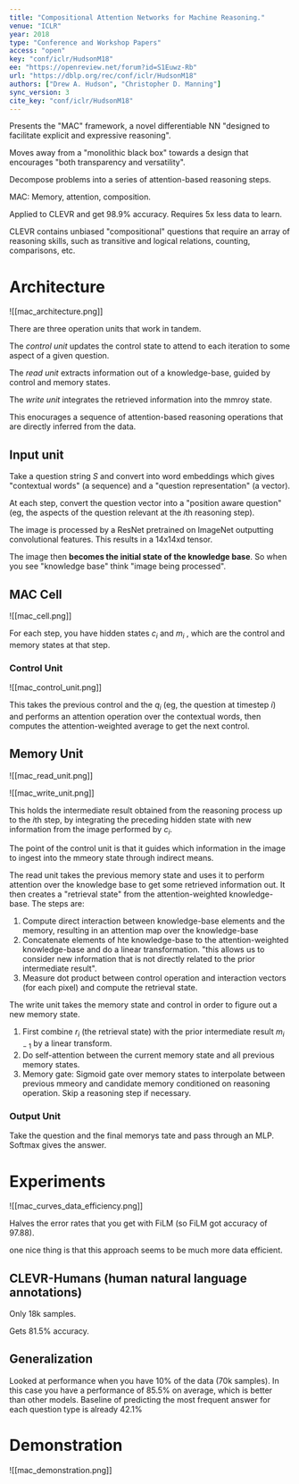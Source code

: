 ```yaml
---
title: "Compositional Attention Networks for Machine Reasoning."
venue: "ICLR"
year: 2018
type: "Conference and Workshop Papers"
access: "open"
key: "conf/iclr/HudsonM18"
ee: "https://openreview.net/forum?id=S1Euwz-Rb"
url: "https://dblp.org/rec/conf/iclr/HudsonM18"
authors: ["Drew A. Hudson", "Christopher D. Manning"]
sync_version: 3
cite_key: "conf/iclr/HudsonM18"
---
```


Presents the "MAC" framework, a novel differentiable NN "designed to facilitate explicit and expressive reasoning".

Moves away from a "monolithic black box" towards a design that encourages "both transparency and versatility".

Decompose problems into a series of attention-based reasoning steps.

MAC: Memory, attention, composition.

Applied to CLEVR and get 98.9% accuracy. Requires 5x less data to learn.

CLEVR contains unbiased "compositional" questions that require an array of reasoning skills, such as transitive and logical relations, counting, comparisons, etc.

# Architecture
![[mac_architecture.png]]

There are three operation units that work in tandem.

The *control unit* updates the control state to attend to each iteration to some aspect of a given question.

The *read unit* extracts information out of a knowledge-base, guided by control and memory states.

The *write unit* integrates the retrieved information into the mmroy state.

This enocurages a sequence of attention-based reasoning operations that are directly inferred from the data.



## Input unit

Take a question string $S$ and convert into word embeddings which gives "contextual words" (a sequence) and a "question representation" (a vector).

At each step, convert the question vector into a "position aware question" (eg, the aspects of the question relevant at the $i$th reasoning step).

The image is processed by a ResNet pretrained on ImageNet outputting convolutional features. This results in a 14x14xd tensor.

The image then **becomes the initial state of the knowledge base**. So when you see "knowledge base" think "image being processed".

## MAC Cell

![[mac_cell.png]]

For each step, you have hidden states $c_i$ and $m_i$ , which are the control and memory states at that step.

### Control Unit

![[mac_control_unit.png]]

This takes the previous control and the $q_i$ (eg, the question at timestep $i$) and performs an attention operation over the contextual words, then computes the attention-weighted average to get the next control.

## Memory Unit

![[mac_read_unit.png]]

![[mac_write_unit.png]]

This holds the intermediate result obtained from the reasoning process up to the $i$th step, by integrating the preceding hidden state with new information from the image performed by $c_i$.

The point of the control unit is that it guides which information in the image to ingest into the mmeory state through indirect means.

The read unit takes the previous memory state and uses it to perform attention over the knowledge base to get some retrieved information out. It then creates a "retrieval state" from the attention-weighted knowledge-base. The steps are:

1. Compute direct interaction between knowledge-base elements and the memory, resulting in an attention map over the knowledge-base
2. Concatenate elements of hte knowledge-base to the attention-weighted knowledge-base and do a linear transformation. "this allows us to consider new information that is not directly related to the prior intermediate result".
3. Measure dot product between control operation and interaction vectors (for each pixel) and compute the retrieval state.

The write unit takes the memory state and control in order to figure out a new memory state.

1. First combine $r_i$ (the retrieval state) with the prior intermediate result $m_{i - 1}$ by a linear transform.
2. Do self-attention between the current memory state and all previous memory states.
3. Memory gate: Sigmoid gate over memory states to interpolate between previous mmeory and candidate memory conditioned on reasoning operation. Skip a reasoning step if necessary.

### Output Unit

Take the question and the final memorys tate and pass through an MLP. Softmax gives the answer.

# Experiments

![[mac_curves_data_efficiency.png]]

Halves the error rates that you get with FiLM (so FiLM got accuracy of 97.88).

one nice thing is that this approach seems to be much more data efficient.

## CLEVR-Humans (human natural language annotations)

Only 18k samples.

Gets 81.5% accuracy.

## Generalization

Looked at performance when you have 10% of the data (70k samples). In this case you have a performance of 85.5% on average, which is better than other models. Baseline of predicting the most frequent answer for each question type is already 42.1%

# Demonstration

![[mac_demonstration.png]]